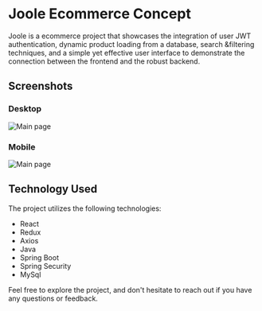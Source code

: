 # Joole Ecommerce Concept

Joole is a  ecommerce project that showcases the integration of user JWT authentication, dynamic product loading from a database, search &filtering techniques, and a simple yet effective user interface to demonstrate the connection between the frontend and the robust backend.

## Screenshots

### Desktop
![Main page](public/search-screenshot.JPG)

### Mobile
![Main page](public/search-results-screenshot.JPG)


## Technology Used

The project utilizes the following technologies:

- React
- Redux
- Axios
- Java
- Spring Boot
- Spring Security
- MySql

Feel free to explore the project, and don't hesitate to reach out if you have any questions or feedback.
